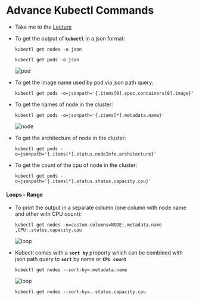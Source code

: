 # Advance Kubectl Commands

  - Take me to the [Lecture](https://kodekloud.com/topic/advanced-kubectl-commands/)

  - To get the output of **`kubectl`** in a json format: 

    ```
    kubectl get nodes -o json
    ```

    ```
    kubectl get pods -o json 
    ```

    ![pod](../../images/jpod.PNG)

  - To get the image name used by pod via json path query:

    ```
    kubectl get pods -o=jsonpath='{.items[0].spec.containers[0].image}'
    ```

  - To get the names of node in the cluster:

    ```
    kubectl get pods -o=jsonpath='{.items[*].metadata.name}'
    ```

    ![node](../../images/jnode.PNG)


  - To get the architecture of node in the cluster:

    ```
    kubectl get pods -o=jsonpath='{.items[*].status.nodeInfo.architecture}'
    ```

  - To get the count of the cpu of node in the cluster:

    ```
    kubectl get pods -o=jsonpath='{.items[*].status.status.capacity.cpu}'
    ```

  #### Loops - Range

  - To print the output in a separate column (one column with node name and other with CPU count):

    ```
    kubectl get nodes -o=custom-columns=NODE:.metadata.name ,CPU:.status.capacity.cpu
    ```
    
    ![loop](../../images/loop.PNG)

  - Kubectl comes with a **`sort by`** property which can be combined with json path query to **`sort`** by name or **`CPU count`**

    ```
    kubectl get nodes --sort-by=.metadata.name
    ```

    ![loop](../../images/loop.PNG)

    ```
    kubectl get nodes --sort-by=..status.capacity.cpu
    ```
